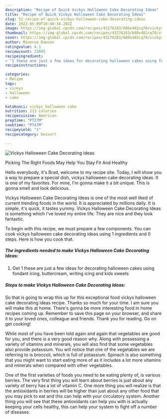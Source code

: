 ```yaml
---
description: "Recipe of Quick Vickys Halloween Cake Decorating Ideas"
title: "Recipe of Quick Vickys Halloween Cake Decorating Ideas"
slug: 52-recipe-of-quick-vickys-halloween-cake-decorating-ideas
date: 2022-05-09T18:48:34.202Z
image: https://img-global.cpcdn.com/recipes/43276283/680x482cq70/vickys-halloween-cake-decorating-ideas-recipe-main-photo.jpg
thumbnail: https://img-global.cpcdn.com/recipes/43276283/680x482cq70/vickys-halloween-cake-decorating-ideas-recipe-main-photo.jpg
cover: https://img-global.cpcdn.com/recipes/43276283/680x482cq70/vickys-halloween-cake-decorating-ideas-recipe-main-photo.jpg
author: Minerva Dawson
ratingvalue: 4.1
reviewcount: 33095
recipeingredient:
- "1 these are just a few ideas for decorating halloween cakes using fondant icing buttercream writing icing and kids sweets"
recipeinstructions:

categories:
- Recipe
tags:
- vickys
- halloween
- cake

katakunci: vickys halloween cake 
nutrition: 213 calories
recipecuisine: American
preptime: "PT27M"
cooktime: "PT47M"
recipeyield: "1"
recipecategory: Dessert

---
```



![Vickys Halloween Cake Decorating Ideas](https://img-global.cpcdn.com/recipes/43276283/680x482cq70/vickys-halloween-cake-decorating-ideas-recipe-main-photo.jpg)

Picking The Right Foods May Help You Stay Fit And Healthy

Hello everybody, it's Brad, welcome to my recipe site. Today, I will show you a way to prepare a special dish, vickys halloween cake decorating ideas. It is one of my favorites. For mine, I'm gonna make it a bit unique. This is gonna smell and look delicious.



Vickys Halloween Cake Decorating Ideas is one of the most well liked of current trending foods in the world. It is appreciated by millions daily. It is simple, it's quick, it tastes yummy. Vickys Halloween Cake Decorating Ideas is something which I've loved my entire life. They are nice and they look fantastic.


To begin with this recipe, we must prepare a few components. You can cook vickys halloween cake decorating ideas using 1 ingredients and 0 steps. Here is how you cook that.

<!--inarticleads1-->

##### The ingredients needed to make Vickys Halloween Cake Decorating Ideas:

1. Get 1 these are just a few ideas for decorating halloween cakes using fondant icing, buttercream, writing icing and kids sweets




<!--inarticleads2-->

##### Steps to make Vickys Halloween Cake Decorating Ideas:





So that is going to wrap this up for this exceptional food vickys halloween cake decorating ideas recipe. Thanks so much for your time. I am sure you will make this at home. There's gonna be more interesting food in home recipes coming up. Remember to save this page on your browser, and share it to your loved ones, colleague and friends. Thank you for reading. Go on get cooking!

While most of you have been told again and again that vegetables are good for you, and there is a very good reason why. Along with possessing a variety of vitamins and minerals, you will also find that some vegetables also provide potassium. You will notice that one of the vegetables we are referring to is broccoli, which is full of potassium. Spinach is also something that you might want to start eating more of as it includes a lot more vitamins and minerals when compared with other vegetables.

One of the first varieties of foods you need to be eating plenty of, is various berries. The very first thing you will learn about berries is just about any variety of berry has a lot of vitamin C. One more thing you will realize is that the antioxidants in berries will be higher than just about any other food that you may pick to eat and this can help with your circulatory system. Another thing you will see that these antioxidants can help you with is actually keeping your cells healthy, this can help your system to fight off a number of diseases.
